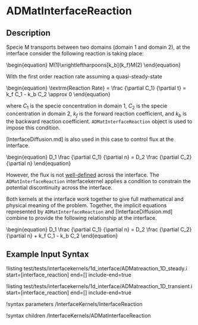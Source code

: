 # ADMatInterfaceReaction

## Description

Specie M transports between two domains (domain 1 and domain 2), at the interface consider the following reaction is taking place:

\begin{equation}
M(1)\xrightleftharpoons[k_b]{k_f}M(2)
\end{equation}

With the first order reaction rate assuming a quasi-steady-state

\begin{equation}
\textrm{Reaction Rate} = \frac {\partial C_1} {\partial t} = k_f C_1 - k_b C_2 \approx 0
\end{equation}

where $C_1$ is the specie concentration in domain 1, $C_2$ is the specie concentration in domain 2, $k_f$ is the forward reaction coefficient, and $k_b$ is the backward reaction coefficient. `ADMatInterfaceReaction` object is used to impose this condition.

[InterfaceDiffusion.md] is also used in this case to control flux at the interface.

\begin{equation}
D_1 \frac {\partial C_1} {\partial n} = D_2 \frac {\partial C_2} {\partial n}
\end{equation}

However, the flux is not [well-defined](https://en.wikipedia.org/wiki/Well-defined_expression) across the interface. The `ADMatInterfaceReaction` interfacekernel applies a condition to constrain the potential discontinuity across the interface.

Both kernels at the interface work together to give full mathematical and physical meaning of the problem. Together, the implicit equations represented by `ADMatInterfaceReaction` and [InterfaceDiffusion.md] combine to provide the following relationship at the interface.

\begin{equation}
D_1 \frac {\partial C_1} {\partial n} = D_2 \frac {\partial C_2} {\partial n} + k_f C_1 - k_b C_2
\end{equation}

## Example Input Syntax

!listing test/tests/interfacekernels/1d_interface/ADMatreaction_1D_steady.i start=[interface_reaction] end=[] include-end=true

!listing test/tests/interfacekernels/1d_interface/ADMatreaction_1D_transient.i start=[interface_reaction] end=[] include-end=true

!syntax parameters /InterfaceKernels/InterfaceReaction

!syntax children /InterfaceKernels/ADMatInterfaceReaction
